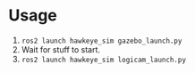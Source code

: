 # Usage
1. `ros2 launch hawkeye_sim gazebo_launch.py`
2. Wait for stuff to start.
3. `ros2 launch hawkeye_sim logicam_launch.py`
